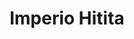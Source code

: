 ﻿---
title: "Imperio Hitita"
permalink: periodes_212.html
layout: periode
dataInici: -1600
dataFi: -1178
sidebar: periodes
pares:
  - 34:
    title: "Edad de Bronce"
    dataInici: "(-3000)"
    dataFi: "(-1200)"

fills:
  - 213:
    title: "Batalla del río Astarpa"
    dataInici: "(-1312)"

  - 3:
    title: "Batalla de Qadesh"
    dataInici: "(-1274)"

  - 214:
    title: "Batalla de Nihriya"
    dataInici: "(-1230)"

jocsPrincipals:
jocsEscenaris:
jocsEpoca:
jocsEpocaEscenaris:
---

